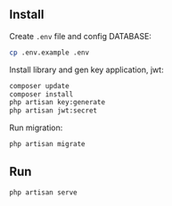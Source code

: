 ## Install

Create `.env` file and config DATABASE:

```bash
cp .env.example .env
```

Install library and gen key application, jwt:

```bash
composer update
composer install
php artisan key:generate
php artisan jwt:secret
```

Run migration: 

```bash
php artisan migrate
```

## Run

```bash
php artisan serve
```
